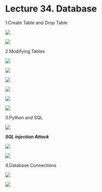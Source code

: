 # Lecture 34. Database

1.Create Table and Drop Table

![](image/image_iby6JVWrzZ.png)

![](image/1678636444013_cxHpC15tcA.png)

2.Modifying Tables

![](image/image_6M7PgZp1_x.png)

![](image/image_LgpiMpMjxQ.png)

![](image/image_0nXu2HVFiA.png)

![](image/1678636993880_gZGeM1jrOL.png)

![](image/1678637041152_Ahmfmpz6KK.png)

![](image/image_sQun_71TRT.png)

3.Python and SQL

![](image/image_EAgPv_-4Wm.png)

***SQL injection Attack***

![](image/image_5rIrh5fr26.png)

![](image/1678638172072_8xDBetBNcC.png)

4.Database Connections

![](image/image_Ny8e1ztT6i.png)

![](image/image_Dby5SKYOVR.png)
